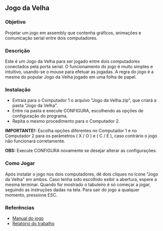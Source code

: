## Jogo da Velha

### Objetivo
Projetar um jogo em assembly que contenha gráficos, animações e comunicação serial entre dois computadores.

### Descrição
Este é um Jogo da Velha para ser jogado entre dois computadores conectados pela porta serial.
O funcionamento do jogo é muito simples e intuitivo, usando-se o mouse para efetuar as jogadas.
A regra do jogo é a mesma do popular Jogo da Velha jogado em uma folha de papel.


### Instalação
- Extraia para o Computador 1 o arquivo "Jogo da Velha.zip", que criará a pasta "Jogo da Velha".
- Entre na pasta e execute CONFIGURA, escolhendo as opções de configuração do programa.
- Repita o mesmo procedimento para o Computador 2.

**IMPORTANTE!:** Escolha opções diferentes no Computador 1 e no Computador 2 para os parâmetros 
( X / O ) e ( C / E ), caso contrário o jogo não funcionará corretamente.

**OBS:** Execute CONFIGURA novamente se desejar alterar as configurações. 

### Como Jogar
Após instalar o jogo nos dois computadores, dê dois cliques no ícone "Jogo da Velha" em ambos.
Caso tenha sido escolhido exibir a abertura, espere a mesma terminar.
Quando for mostrado o tabuleiro é só começar a jogar, seguindo as instruções dadas na tela.
Para sair do jogo a qualquer momento, pressione ESC.

### Referências
- [Manual do jogo](https://github.com/HaraldoFilho/Jogo-da-Velha/blob/master/Jogo%20da%20Velha/Manual%20do%20Jogo.pdf)
- [Relatório do trabalho](https://github.com/HaraldoFilho/Jogo-da-Velha/blob/master/Relat%C3%B3rio%20do%20Trabalho.pdf)

